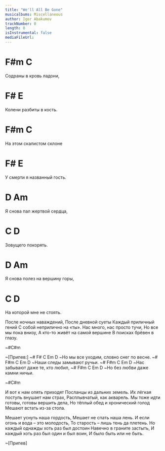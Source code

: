 ```yaml
---
title: "We'll All Be Gone"
musicalbums: Miscellaneous
author: Igor Abakumov
trackNumber: 0
length: 0
isInstrumental: false
mediaFileUrl: 
---
```


# F#m               C
Содраны в кровь ладони,
#   F#             E
Колени разбиты в кость.
#   F#m               C
На этом скалистом склоне
#    F#                E
У смерти я названный гость.
#    D                Am
Я снова пал жертвой сердца,
#   C          D
Зовущего покорять.
#    D                Am
Я снова полез на вершину горы,
#      C              D
На которой мне не стоять.

После ночных наваждений,
После дневной суеты
Каждый приличный гений
С собой неприлично на «ты».
Нас много, нас просто тучи,
Но все мы пока внизу,
А кто-то живёт на самой вершине
В поисках брёвен в глазу.

~#C#m

~[Припев:]
~#        F#  C              Em        D
~Но мы все уходим, словно снег по весне.
~# F#m     C      Em      D
~Наши следы замывают ручьи.
~# F#m     C         Em        D
~Нас забывают даже те, кто любил,
~# F#m       C       Em       D
~Но без любви даже камни ничьи.

~#C#m

И вот к нам опять приходят
Посланцы из дальних земель.
Их лёгкая поступь внушает нам страх,
Расплывчатый, как акварель.
Мы тоже идти готовы,
готовы вершить дела,
Но тёплый обед и хронический голод
Мешают встать из-за стола.

Мешает уснуть наша гордость,
Мешает не спать наша лень.
И если огонь и вода – это молодость,
То старость – лишь тень да плетень.
Но каждый однажды хоть раз был достоин
Навечно в граните застыть,
И каждый хоть раз был один и был воин,
И было быть или не быть.

~[Припев]

